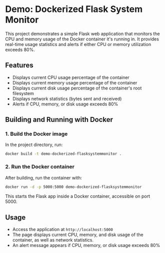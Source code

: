 # Demo: Dockerized Flask System Monitor

This project demonstrates a simple Flask web application that monitors the CPU and memory usage of the Docker container it's running in. It provides real-time usage statistics and alerts if either CPU or memory utilization exceeds 80%.

## Features

- Displays current CPU usage percentage of the container
- Displays current memory usage percentage of the container
- Displays current disk usage percentage of the container's root filesystem
- Displays network statistics (bytes sent and received)
- Alerts if CPU, memory, or disk usage exceeds 80%

## Building and Running with Docker

### 1. Build the Docker image

In the project directory, run:

```bash
docker build -t demo-dockerized-flasksystemmonitor .
```

### 2. Run the Docker container

After building, run the container with:

```bash
docker run -d -p 5000:5000 demo-dockerized-flasksystemmonitor
```

This starts the Flask app inside a Docker container, accessible on port 5000.

## Usage

- Access the application at `http://localhost:5000`
- The page displays current CPU, memory, and disk usage of the container, as well as network statistics.
- An alert message appears if CPU, memory, or disk usage exceeds 80%
